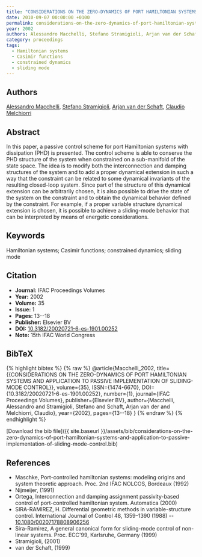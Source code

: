 ```yaml
---
title: "CONSIDERATIONS ON THE ZERO-DYNAMICS OF PORT HAMILTONIAN SYSTEMS AND APPLICATION TO PASSIVE IMPLEMENTATION OF SLIDING-MODE CONTROL"
date: 2010-09-07 00:00:00 +0100
permalink: considerations-on-the-zero-dynamics-of-port-hamiltonian-systems-and-application-to-passive-implementation-of-sliding-mode-control
year: 2002
authors: Alessandro Macchelli, Stefano Stramigioli, Arjan van der Schaft, Claudio Melchiorri
category: proceedings
tags:
  - Hamiltonian systems
  - Casimir functions
  - constrained dynamics
  - sliding mode
---
```

 
## Authors
[Alessandro Macchelli](authors/alessandro-macchelli), [Stefano Stramigioli](authors/stefano-stramigioli), [Arjan van der Schaft](authors/arjan-van-der-schaft), [Claudio Melchiorri](authors/claudio-melchiorri)
 
## Abstract
In this paper, a passive control scheme for port Hamiltonian systems with dissipation (PHD) is presented. The control scheme is able to conserve the PHD structure of the system when constrained on a sub-manifold of the state space. The idea is to modify both the interconnection and damping structures of the system and to add a proper dynamical extension in such a way that the constraint can be related to some dynamical invariants of the resulting closed-loop system. Since part of the structure of this dynamical extension can be arbitrarily chosen, it is also possible to drive the state of the system on the constraint and to obtain the dynamical behavior defined by the constraint. For example, if a proper variable structure dynamical extension is chosen, it is possible to achieve a sliding-mode behavior that can be interpreted by means of energetic considerations.
 
## Keywords
Hamiltonian systems; Casimir functions; constrained dynamics; sliding mode
 
## Citation
- **Journal:** IFAC Proceedings Volumes
- **Year:** 2002
- **Volume:** 35
- **Issue:** 1
- **Pages:** 13--18
- **Publisher:** Elsevier BV
- **DOI:** [10.3182/20020721-6-es-1901.00252](https://doi.org/10.3182/20020721-6-es-1901.00252)
- **Note:** 15th IFAC World Congress
 
## BibTeX
{% highlight bibtex %}
{% raw %}
@article{Macchelli_2002,
  title={{CONSIDERATIONS ON THE ZERO-DYNAMICS OF PORT HAMILTONIAN SYSTEMS AND APPLICATION TO PASSIVE IMPLEMENTATION OF SLIDING-MODE CONTROL}},
  volume={35},
  ISSN={1474-6670},
  DOI={10.3182/20020721-6-es-1901.00252},
  number={1},
  journal={IFAC Proceedings Volumes},
  publisher={Elsevier BV},
  author={Macchelli, Alessandro and Stramigioli, Stefano and Schaft, Arjan van der and Melchiorri, Claudio},
  year={2002},
  pages={13--18}
}
{% endraw %}
{% endhighlight %}
 
[Download the bib file]({{ site.baseurl }}/assets/bib/considerations-on-the-zero-dynamics-of-port-hamiltonian-systems-and-application-to-passive-implementation-of-sliding-mode-control.bib)
 
## References
- Maschke, Port-controlled hamiltonian systems: modeling origins and system theoretic approach. Proc. 2nd IFAC NOLCOS, Bordeaux (1992)
- Nijmeijer, (1991)
- Ortega, Interconnection and damping assignment passivity-based control of port-controlled hamiltonian system. Automatica (2000)
- SIRA-RAMIREZ, H. Differential geometric methods in variable-structure control. International Journal of Control 48, 1359–1390 (1988) -- [10.1080/00207178808906256](https://doi.org/10.1080/00207178808906256)
- Sira-Ramirez, A general canonical form for sliding-mode control of non-linear systems. Proc. ECC'99, Karlsruhe, Germany (1999)
- Stramigioli, (2001)
- van der Schaft, (1999)

